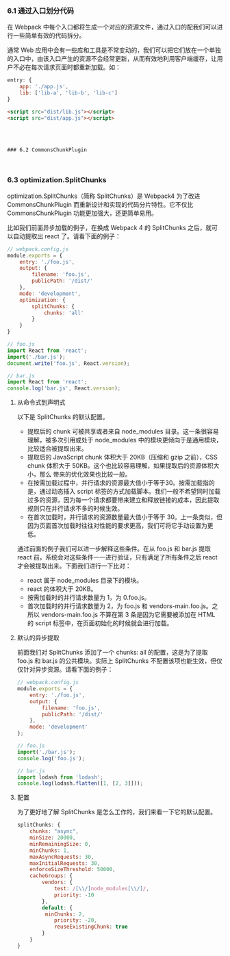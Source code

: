 ### 6.1 通过入口划分代码

  在 Webpack 中每个入口都将生成一个对应的资源文件，通过入口的配我们可以进行一些简单有效的代码拆分。

  通常 Web 应用中会有一些库和工具是不常变动的，我们可以把它们放在一个单独的入口中，由该入口产生的资源不会经常更新，从而有效地利用客户端缓存，让用户不必在每次请求页面时都重新加载。如：

```javascript
entry: {
    app: './app.js',
    lib: ['lib-a', 'lib-b', 'lib-c']
}                                                                                                                              
```

```html
<script src="dist/lib.js"></script>
<script src="dist/app.js"></script>
```



​                                                                              

                                                                                                                                                                                                                                                                                                                         ### 6.2 CommonsChunkPlugin

​     

### 6.3 optimization.SplitChunks

optimization.SplitChunks（简称 SplitChunks）是 Webpack4 为了改进 CommonsChunkPlugin 而重新设计和实现的代码分片特性。它不仅比 CommonsChunkPlugin 功能更加强大，还更简单易用。

  比如我们前面异步加载的例子，在换成 Webpack 4 的 SplitChunks 之后，就可以自动提取出 react 了。请看下面的例子：

```                                                                                                                              javascript
// webpack.config.js
module.exports = {
    entry: './foo.js',
    output: {
        filename: 'foo.js',
        publicPath: '/dist/'
    },
    mode: 'development',
    optimization: {                                                                           
        splitChunks: {
            chunks: 'all'
        }
    }
}
```

```javascript
// foo.js
import React from 'react';
import('./bar.js');
document.write('foo.js', React.version);
```

```javascript
// bar.js
import React from 'react';
console.log('bar.js', React.version);
```

1. 从命令式到声明式

   以下是 SplitChunks 的默认配置。

   * 提取后的 chunk 可被共享或者来自 node_modules 目录。这一条很容易理解，被多次引用或处于 node_modules 中的模块更倾向于是通用模块，比较适合被提取出来。
   * 提取后的 JavaScript chunk 体积大于 20KB（压缩和 gzip 之前），CSS chunk 体积大于 50KB。这个也比较容易理解，如果提取后的资源体积大小，那么                    带来的优化效果也比较一般。
   * 在按需加载过程中，并行请求的资源最大值小于等于30。按需加载指的是，通过动态插入 script 标签的方式加载脚本。我们一般不希望同时加载过多的资源，因为每一个请求都要带来建立和释放链接的成本，因此提取规则只在并行请求不多的时候生效。
   * 在首次加载时，并行请求的资源数量最大值小于等于 30。上一条类似，但因为页面首次加载时往往对性能的要求更高，我们可将它手动设置为更低。    

   通过前面的例子我们可以进一步解释这些条件。在从 foo.js 和 bar.js 提取 react 前，系统会对这些条件一一进行验证，只有满足了所有条件之后 react 才会被提取出来。下面我们进行一下比对：

   * react 属于 node_modules 目录下的模块。
   * react 的体积大于 20KB。
   * 按需加载时的并行请求数量为 1，为 0.foo.js。
   * 首次加载时的并行请求数量为 2，为 foo.js 和 vendors-main.foo.js。之所以 vendors-main.foo.js 不算在第 3 条是因为它需要被添加在 HTML 的 script 标签中，在页面初始化的时候就会进行加载。

2. 默认的异步提取

   前面我们对 SplitChunks 添加了一个 chunks: all 的配置，这是为了提取 foo.js 和 bar.js 的公共模块。实际上 SplitChunks 不配置该项也能生效，但仅仅针对异步资源。请看下面的例子：

   ```javascript
   // webpack.config.js
   module.exports = {
       entry: './foo.js',
       output: {
           filename: 'foo.js',
           publicPath: '/dist/'
       },
       mode: 'development'
   };
   ```

   ```javascript
   // foo.js
   import('./bar.js');
   console.log('foo.js');
   ```

   ```javascript
   // bar.js
   import lodash from 'lodash';
   console.log(lodash.flatten([1, [2, 3]]));
   ```



3. 配置

   为了更好地了解 SplitChunks 是怎么工作的，我们来看一下它的默认配置。

   ```javascript
   splitChunks: {
       chunks: "async",
       minSize: 20000,
       minRemainingSize: 0,
       minChunks: 1,
       maxAsyncRequests: 30,
       maxInitialRequests: 30,
       enforceSizeThreshold: 50000,
       cacheGroups: {
           vendors: {
               test: /[\\/]node_modules[\\/]/,
               priority: -10
           },
           default: {
           	minChunks: 2,
               priority: -20,
               reuseExistingChunk: true
           }
       }
   }
   ```

   ​                                                                            

​                                                                                                                                                                                                                                                                                                                                                                                                                                                                                                                                                                                                                                                                                                                                                                                                                                                                                                                                                                                                                                                                                                                                       